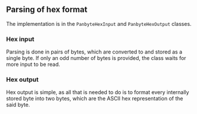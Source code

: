 ## Parsing of hex format

The implementation is in the `PanbyteHexInput` and `PanbyteHexOutput` classes.

### Hex input

Parsing is done in pairs of bytes, which are converted to and stored
as a single byte. If only an odd number of bytes is provided, the class waits for more input to be read.

### Hex output

Hex output is simple, as all that is needed to do is to format every internally stored byte into two bytes, which are the ASCII hex representation of the said byte.
